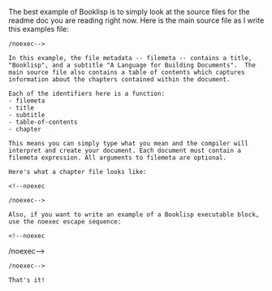 <!--bl
(filemeta
    (title "Examples"))
/bl-->

The best example of Booklisp is to simply look at the source files for the readme doc you are reading right now.  Here is the main source file as I write this examples file:

<!--noexec
```
<!--bl
(filemeta
    (title "Booklisp")
    (subtitle "A Language for Building Documents"))

(table-of-contents
    (chapter "./readme-source/chapters/introduction.md")
    (chapter "./readme-source/chapters/setup-and-running.md")
    (chapter "./readme-source/chapters/examples.md")
)
/bl-->
```
/noexec-->

In this example, the file metadata -- filemeta -- contains a title, "Booklisp", and a subtitle "A Language for Building Documents".  The main source file also contains a table of contents which captures information about the chapters contained within the document.

Each of the identifiers here is a function:
- filemeta
- title
- subtitle
- table-of-contents
- chapter

This means you can simply type what you mean and the compiler will interpret and create your document. Each document must contain a filemeta expression. All arguments to filemeta are optional.

Here's what a chapter file looks like:

<!--noexec
```
<!--bl
(filemeta
    (title "My Chapter"))

In this chapter, we look at an example of a chapter example. ;-)
/bl-->
```
/noexec-->

Also, if you want to write an example of a Booklisp executable block, use the noexec escape sequence:

<!--noexec
```
<!--noexec
<!--bl
(define! "do-not-execute" "This will not execute.")
/bl-->
/noexec-->
```
/noexec-->

That's it!
